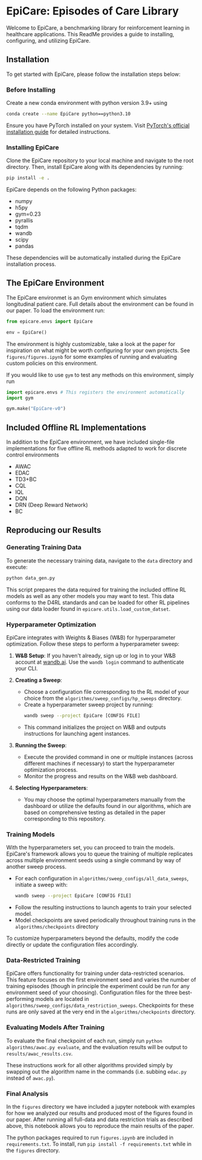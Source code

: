 # EpiCare: Episodes of Care Library

Welcome to EpiCare, a benchmarking library for reinforcement learning in healthcare applications. This ReadMe provides a guide to installing, configuring, and utilizing EpiCare.

## Installation

To get started with EpiCare, please follow the installation steps below:

### Before Installing 

Create a new conda environment with python version 3.9+ using
```bash
conda create --name EpiCare python==python3.10
```

Ensure you have PyTorch installed on your system. Visit [PyTorch's official installation guide](https://pytorch.org/get-started/locally/) for detailed instructions.

### Installing EpiCare

Clone the EpiCare repository to your local machine and navigate to the root directory. Then, install EpiCare along with its dependencies by running:

```bash
pip install -e .
```

EpiCare depends on the following Python packages:

- numpy
- h5py
- gym=0.23
- pyrallis
- tqdm
- wandb
- scipy
- pandas

These dependencies will be automatically installed during the EpiCare installation process.

## The EpiCare Environment

The EpiCare environmet is an Gym environment which simulates longitudinal patient care. Full details about the environment can be found in our paper. To load the environment run:

```python
from epicare.envs import EpiCare

env = EpiCare()
```

The environment is highly customizable, take a look at the paper for inspiration on what might be worth configuring for your own projects. See `figures/figures.ipynb` for some examples of running and evaluating custom policies on this environment.

If you would like to use `gym` to test any methods on this environment, simply run

```python
import epicare.envs # This registers the environment automatically
import gym

gym.make("EpiCare-v0")
```

## Included Offline RL Implementations

In addition to the EpiCare environment, we have included single-file implementations for five offline RL methods adapted to work for discrete control environments

- AWAC
- EDAC
- TD3+BC
- CQL
- IQL
- DQN
- DRN (Deep Reward Network)
- BC

## Reproducing our Results

### Generating Training Data

To generate the necessary training data, navigate to the `data` directory and execute:

```bash
python data_gen.py
```

This script prepares the data required for training the included offline RL models as well as any other models you may want to test. This data conforms to the D4RL standards and can be loaded for other RL pipelines using our data loader found in `epicare.utils.load_custom_datset`.

### Hyperparameter Optimization

EpiCare integrates with Weights & Biases (W&B) for hyperparameter optimization. Follow these steps to perform a hyperparameter sweep:

1. **W&B Setup**: If you haven't already, sign up or log in to your W&B account at [wandb.ai](https://wandb.ai). Use the `wandb login` command to authenticate your CLI.
2. **Creating a Sweep**:

   - Choose a configuration file corresponding to the RL model of your choice from the `algorithms/sweep_configs/hp_sweeps` directory.
   - Create a hyperparameter sweep project by running:
     ```bash
     wandb sweep --project EpiCare [CONFIG FILE]
     ```
   - This command initializes the project on W&B and outputs instructions for launching agent instances.

3. **Running the Sweep**:

   - Execute the provided command in one or multiple instances (across different machines if necessary) to start the hyperparameter optimization process.
   - Monitor the progress and results on the W&B web dashboard.

4. **Selecting Hyperparameters**:
   - You may choose the optimal hyperparameters manually from the dashboard or utilize the defaults found in our algorithms, which are based on comprehensive testing as detailed in the paper corresponding to this repository.

### Training Models

With the hyperparameters set, you can proceed to train the models. EpiCare's framework allows you to queue the training of multiple replicates across multiple environment seeds using a single command by way of another sweep process.

- For each configuration in `algorithms/sweep_configs/all_data_sweeps`, initiate a sweep with:
  ```bash
  wandb sweep --project EpiCare [CONFIG FILE]
  ```
- Follow the resulting instructions to launch agents to train your selected model.
- Model checkpoints are saved periodically throughout training runs in the `algorithms/checkpoints` directory

To customize hyperparameters beyond the defaults, modify the code directly or update the configuration files accordingly.

### Data-Restricted Training

EpiCare offers functionality for training under data-restricted scenarios. This feature focuses on the first environment seed and varies the number of training episodes (though in principle the experiment could be run for any environment seed of your choosing). Configuration files for the three best-performing models are located in `algorithms/sweep_configs/data_restriction_sweeps`. Checkpoints for these runs are only saved at the very end in the `algorithms/checkpoints` directory.

### Evaluating Models After Training

To evaluate the final checkpoint of each run, simply run `python algorithms/awac.py evaluate`, and the evaluation results will be output to `results/awac_results.csv`.

These instructions work for all other algorithms provided simply by swapping out the algorithm name in the commands (i.e. subbing `edac.py` instead of `awac.py`).

### Final Analysis

In the `figures` directory we have included a jupyter notebook with examples for how we analyzed our results and produced most of the figures found in our paper. After running all full-data and data restriction trials as described above, this notebook allows you to reproduce the main results of the paper.

The python packages required to run `figures.ipynb` are included in `requirements.txt`. To install, run `pip install -f requirements.txt` while in the `figures` directory.
